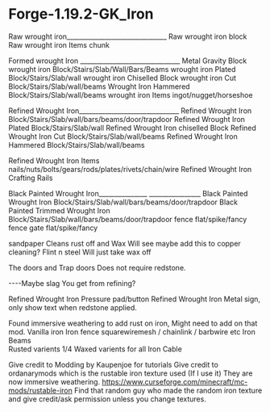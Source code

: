 # Forge-1.19.2-GK_Iron

Raw wrought iron_______________________________
Raw wrought iron 		block
Raw wrought iron Items		chunk

Formed wrought Iron _______________________________ Metal Gravity Block
wrought iron 			Block/Stairs/Slab/Wall/Bars/Beams
wrought iron Plated		Block/Stairs/Slab/wall
wrought iron Chiselled		Block
wrought iron Cut		Block/Stairs/Slab/wall/beams
Wrought Iron Hammered		Block/Stairs/Slab/wall/beams
wrought iron Items 		ingot/nugget/horseshoe

Refined Wrought Iron_______________________________ 
Refined Wrought Iron 		Block/Stairs/Slab/wall/bars/beams/door/trapdoor
Refined Wrought Iron Plated	Block/Stairs/Slab/wall
Refined Wrought Iron chiselled  Block
Refined Wrought Iron Cut	Block/Stairs/Slab/wall/beams
Refined Wrought Iron Hammered   Block/Stairs/Slab/wall/beams


Refined Wrought Iron Items	nails/nuts/bolts/gears/rods/plates/rivets/chain/wire
Refined Wrought Iron Crafting	Rails

Black Painted Wrought Iron_______________	________________
Black Painted Wrought Iron		Block/Stairs/Slab/wall/bars/beams/door/trapdoor
Black Painted Trimmed Wrought Iron	Block/Stairs/Slab/wall/bars/beams/door/trapdoor
fence 					flat/spike/fancy
fence gate 				flat/spike/fancy

sandpaper          Cleans rust off and Wax        Will see maybe add this to copper cleaning?
Flint n steel      Will just take wax off

The doors and Trap doors Does not require redstone.


----Maybe
slag          You get from refining?

Refined Wrought Iron 			Pressure pad/button
Refined Wrought Iron			Metal sign, only show text when redstone applied.

Found immersive weathering to add rust on iron, Might need to add on that mod.
Vanilla iron
Iron fence				squarewiremesh / chainlink / barbwire etc
Iron Beams				
Rusted varients 1/4 
Waxed varients for all
Iron Cable

Give credit to Modding by Kaupenjoe for tutorials
Give credit to ordanarymods which is the rustable iron texture used (If I use it) They are now immersive weathering.
https://www.curseforge.com/minecraft/mc-mods/rustable-iron
Find that random guy who made the random iron texture and give credit/ask permission unless you change textures.
